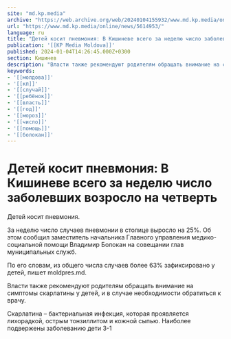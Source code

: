 ```yaml
---
site: "md.kp.media"
archive: "https://web.archive.org/web/20240104155932/www.md.kp.media/online/news/5614953/"
url: "https://www.md.kp.media/online/news/5614953/"
language: ru
title: "Детей косит пневмония: В Кишиневе всего за неделю число заболевших возросло на четверть"
publication: '[[KP Media Moldova]]'
published: 2024-01-04T14:26:45.000Z+0300
section: Кишинев
description: "Власти также рекомендуют родителям обращать внимание на симптомы скарлатины у детей, и в случае необходимости обратиться к врачу"
keywords:
- '[[молдова]]'
- '[[кп]]'
- '[[случай]]'
- '[[ребёнок]]'
- '[[власть]]'
- '[[год]]'
- '[[мороз]]'
- '[[число]]'
- '[[помощь]]'
- '[[болокан]]'
---
```


# Детей косит пневмония: В Кишиневе всего за неделю число заболевших возросло на четверть

Детей косит пневмония.

За неделю число случаев пневмонии в столице выросло на 25%. Об этом сообщил заместитель начальника Главного управления медико-социальной помощи Владимир Болокан на совещании глав муниципальных служб.

По его словам, из общего числа случаев более 63% зафиксировано у детей, пишет moldpres.md.

Власти также рекомендуют родителям обращать внимание на симптомы скарлатины у детей, и в случае необходимости обратиться к врачу.

Скарлатина – бактериальная инфекция, которая проявляется лихорадкой, острым тонзиллитом и кожной сыпью. Наиболее подвержены заболеванию дети 3-1
